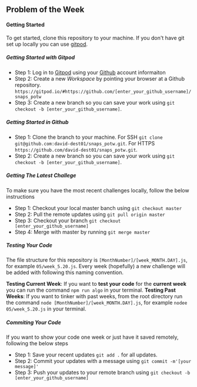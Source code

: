 ## Problem of the Week

#### Getting Started
To get started, clone this repository to your machine. If you don't have git set up locally you can use [gitpod](https://www.gitpod.io/).

##### Getting Started with Gitpod

- Step 1: Log in to [Gitpod](https://www.gitpod.io/) using your [Github](https://www.github.com/) account informaiton
- Step 2: Create a new <em>Workspace</em> by pointing your browser at a Github repository. `https://gitpod.io/#https://github.com/[enter_your_github_username]/snaps_potw`
- Step 3: Create a new branch so you can save your work using `git checkout -b [enter_your_github_username]`.


##### Getting Started in Github

- Step 1: Clone the branch to your machine. For SSH `git clone git@github.com:david-dest01/snaps_potw.git`. For HTTPS `https://github.com/david-dest01/snaps_potw.git`.
- Step 2: Create a new branch so you can save your work using `git checkout -b [enter_your_github_username]`.


##### Getting The Latest Challege
To make sure you have the most recent challenges locally, follow the below instructions

- Step 1: Checkout your local master banch using `git checkout master`
- Step 2: Pull the remote updates using `git pull origin master`
- Step 3: Checkout your branch `git checkout [enter_your_github_username]`
- Step 4: Merge with master by running `git merge master`

##### Testing Your Code

The file structure for this repository is `[MonthNumber]/[week_MONTH.DAY].js`, for example `05/week_5.20.js`. Every week (hopefully) a new challenge will be added with following this naming convention.

**Testing Current Week**: If you want to **test your code** for the **current week** you can run the command `npm run algo` in your terminal.
**Testing Past Weeks**: If you want to tinker with past weeks, from the root directory run the command `node [MonthNumber]/[week_MONTH.DAY].js`, for example `nodee 05/week_5.20.js` in your terminal.

##### Commiting Your Code
If you want to show your code one week or just have it saved remotely, following the below steps

- Step 1: Save your recent updates `git add .` for all updates.
- Step 2: Commit your updates with a message using `git commit -m'[your message]'`
- Step 3: Push your updates to your remote branch using `git checkout -b [enter_your_github_username]`
